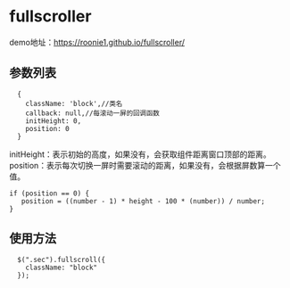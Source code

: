 # fullscroller

demo地址：https://roonie1.github.io/fullscroller/

## 参数列表

```
  {
    className: 'block',//类名
    callback: null,//每滚动一屏的回调函数
    initHeight: 0,
    position: 0
  }
```

initHeight：表示初始的高度，如果没有，会获取组件距离窗口顶部的距离。
position：表示每次切换一屏时需要滚动的距离，如果没有，会根据屏数算一个值。

```
if (position == 0) {
   position = ((number - 1) * height - 100 * (number)) / number;
}

```
## 使用方法 

```
  $(".sec").fullscroll({
    className: "block"
  });
```
